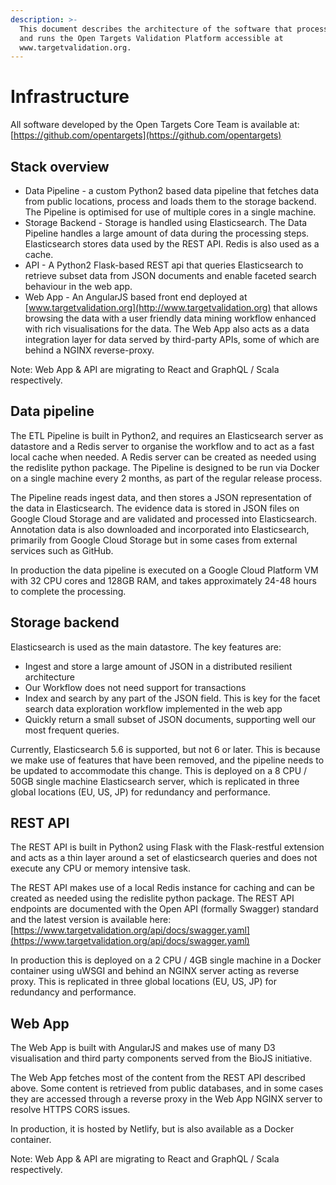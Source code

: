 ```yaml
---
description: >-
  This document describes the architecture of the software that processes data
  and runs the Open Targets Validation Platform accessible at
  www.targetvalidation.org.
---
```


# Infrastructure

All software developed by the Open Targets Core Team is available at: [https://github.com/opentargets](https://github.com/opentargets)

## Stack overview

* Data Pipeline - a custom Python2 based data pipeline that fetches data from public locations, process and loads them to the storage backend. The Pipeline is optimised for use of multiple cores in a single machine.
* Storage Backend - Storage is handled using Elasticsearch. The Data Pipeline handles a large amount of data during the processing steps. Elasticsearch stores data used by the REST API. Redis is also used as a cache.
* API - A Python2 Flask-based REST api that queries Elasticsearch to retrieve subset data from JSON documents and enable faceted search behaviour in the web app.
* Web App - An AngularJS based front end deployed at [www.targetvalidation.org](http://www.targetvalidation.org) that allows browsing the data with a user friendly data mining workflow enhanced with rich visualisations for the data. The Web App also acts as a data integration layer for data served by third-party APIs, some of which are behind a NGINX reverse-proxy.

Note: Web App & API are migrating to React and GraphQL / Scala respectively.

## Data pipeline

The ETL Pipeline is built in Python2, and requires an Elasticsearch server as datastore and a Redis server to organise the workflow and to act as a fast local cache when needed. A Redis server can be created as needed using the redislite python package.  The Pipeline is designed to be run via Docker on a single machine every 2 months, as part of the regular release process.  


The Pipeline reads ingest data, and then stores a JSON representation of the data in Elasticsearch. The evidence data is stored in JSON files on Google Cloud Storage and are validated and processed into Elasticsearch. Annotation data is also downloaded and incorporated into Elasticsearch, primarily from Google Cloud Storage but in some cases from external services such as GitHub.  


In production the data pipeline is executed on a Google Cloud Platform VM with 32 CPU cores and 128GB RAM, and takes approximately 24-48 hours to complete the processing.  


## Storage backend

  
Elasticsearch is used as the main datastore. The key features are:

* Ingest and store a large amount of JSON in a distributed resilient architecture
* Our Workflow does not need support for transactions
* Index and search by any part of the JSON field. This is key for the facet search data exploration workflow implemented in the web app
* Quickly return a small subset of JSON documents, supporting well our most frequent queries.

Currently, Elasticsearch 5.6 is supported, but not 6 or later. This is because we make use of features that have been removed, and the pipeline needs to be updated to accommodate this change.  This is deployed on a 8 CPU / 50GB single machine Elasticsearch server, which is replicated in three global locations \(EU, US, JP\) for redundancy and performance.  


## **REST API**

The REST API is built in Python2 using Flask with the Flask-restful extension and acts as a thin layer around a set of elasticsearch queries and does not execute any CPU or memory intensive task.  


The REST API makes use of a local Redis instance for caching and can be created as needed using the redislite python package. The REST API endpoints are documented with the Open API \(formally Swagger\) standard and the latest version is available here: [https://www.targetvalidation.org/api/docs/swagger.yaml](https://www.targetvalidation.org/api/docs/swagger.yaml)  


In production this is deployed on a 2 CPU / 4GB single machine in a Docker container using uWSGI and behind an NGINX server acting as reverse proxy. This is replicated in three global locations \(EU, US, JP\) for redundancy and performance.

## Web App

The Web App is built with AngularJS and makes use of many D3 visualisation and third party components served from the BioJS initiative.

The Web App fetches most of the content from the REST API described above. Some content is retrieved from public databases, and in some cases they are accessed through a reverse proxy in the Web App NGINX server to resolve HTTPS CORS issues.

In production, it is hosted by Netlify, but is also available as a Docker container.

Note: Web App & API are migrating to React and GraphQL / Scala respectively.  
  


